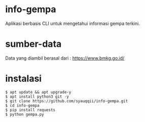 # info-gempa
Aplikasi berbasis CLI untuk mengetahui informasi gempa terkini.

# sumber-data
Data yang diambil berasal dari : https://www.bmkg.go.id/

# instalasi
```
$ apt update && apt upgrade-y
$ apt install python3 git -y
$ git clone https://github.com/syauqqii/info-gempa.git
$ cd info-gempa
$ pip install requests
$ python gempa.py
```
